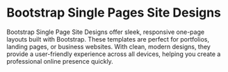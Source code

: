 # Bootstrap Single Pages Site Designs
 Bootstrap Single Page Site Designs offer sleek, responsive one-page layouts built with Bootstrap. These templates are perfect for portfolios, landing pages, or business websites. With clean, modern designs, they provide a user-friendly experience across all devices, helping you create a professional online presence quickly.
